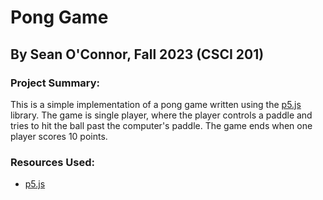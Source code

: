 # Pong Game

## By Sean O'Connor, Fall 2023 (CSCI 201)

### Project Summary:
This is a simple implementation of a pong game written using the [p5.js](https://p5js.org/) library. The game is single player, where the player controls a paddle and tries to hit the ball past the computer's paddle. The game ends when one player scores 10 points.

### Resources Used:
- [p5.js](https://p5js.org/)